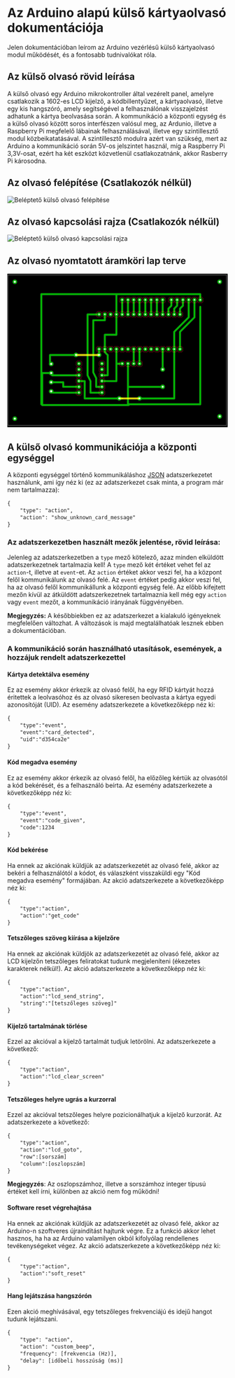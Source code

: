 # Az Arduino alapú külső kártyaolvasó dokumentációja

Jelen dokumentációban leírom az Arduino vezérlésű külső kártyaolvasó modul működését, és a fontosabb tudnivalókat róla.

## Az külső olvasó rövid leírása

A külső olvasó egy Arduino mikrokontroller által vezérelt panel, amelyre csatlakozik a 1602-es LCD kijelző, a kódbillentyűzet, a kártyaolvasó, illetve egy kis hangszóró, amely segítségével a felhasználónak visszajelzést adhatunk a kártya beolvasása során.
A kommunikáció a központi egység és a külső olvasó között soros interfészen valósul meg, az Ardunio, illetve a Raspberry Pi megfelelő lábainak felhasználásával, illetve egy szintillesztő modul közbeikatatásával. A szintillesztő modulra azért van szükség, mert az Arduino a kommunikáció során 5V-os jelszintet használ, míg a Raspberry Pi 3,3V-osat, ezért ha két eszközt közvetlenül csatlakozatnánk, akkor Rasberry Pi károsodna.

## Az olvasó felépítése (Csatlakozók nélkül)

![Beléptető külső olvasó felépítése](images/belepteto_bb.jpg)

## Az olvasó kapcsolási rajza (Csatlakozók nélkül)

![Beléptető külső olvasó kapcsolási rajza](images/belepteto_schem.jpg)

## Az olvasó nyomtatott áramköri lap terve

![Az olvasó nyomtatott áramköri lap terve](../arduino/pcb/belepteto_cropped.jpg)

## A külső olvasó kommunikációja a központi egységgel

A központi egységgel történő kommunikáláshoz [JSON](https://www.w3schools.com/js/js_json_intro.asp) adatszerkezetet használunk, ami így néz ki (ez az adatszerkezet csak minta, a program már nem tartalmazza):

    {
        "type": "action",
        "action": "show_unknown_card_message"
    }

### Az adatszerkezetben használt mezők jelentése, rövid leírása:

Jelenleg az adatszerkezetben a `type` mező kötelező, azaz minden elküldött adatszerkezetnek tartalmazia kell! A `type` mező két értéket vehet fel az `action`-t, illetve at `event`-et. Az `action` értéket akkor veszi fel, ha a központ felől kommunikálunk az olvasó felé. Az `event` értéket pedig akkor veszi fel, ha az olvasó felől kommunikállunk a központi egység felé. Az előbb kifejtett mezőn kívül az átküldött adatszerkezetnek tartalmaznia kell még egy `action` vagy `event` mezőt, a kommunikáció irányának függvényében.

**Megjegyzés:** A későbbiekben ez az adatszerkezet a kialakuló igényeknek megfelelően változhat. A változások is majd megtalálhatóak lesznek ebben a dokumentációban.

### A kommunikáció során használható utasítások, események, a hozzájuk rendelt adatszerkezettel

#### Kártya detektálva esemény

Ez az esemény akkor érkezik az olvasó felől, ha egy RFID kártyát hozzá éritettek a leolvasóhoz és az olvasó sikeresen beolvasta a kártya egyedi azonosítóját (UID). Az esemény adatszerkezete a következőképp néz ki:

    {
        "type":"event",
        "event":"card_detected",
        "uid":"d354ca2e"
    }

#### Kód megadva esemény

Ez az esemény akkor érkezik az olvasó felől, ha előzőleg kértük az olvasótól a kód bekérését, és a felhasználó beírta. Az esemény adatszerkezete a következőképp néz ki:

    {
        "type":"event",
        "event":"code_given",
        "code":1234
    }

#### Kód bekérése

Ha ennek az akciónak küldjük az adatszerkezetét az olvasó felé, akkor az bekéri a felhasználótól a kódot, és válaszként visszaküldi egy "Kód megadva esemény" formájában. Az akció adatszerkezete a következőképp néz ki:

    {
        "type":"action",
        "action":"get_code"
    }

#### Tetszőleges szöveg kiírása a kijelzőre

Ha ennek az akciónak küldjök az adatszerkezetét az olvasó felé, akkor az LCD kijelzőn tetszőleges feliratokat tudunk megjeleníteni (ékezetes karakterek nélkül!). Az akció adatszerkezete a következőképp néz ki:

    {
        "type":"action",
        "action":"lcd_send_string",
        "string":"[tetszőleges szöveg]"
    }
    
#### Kijelző tartalmának törlése

Ezzel az akcióval a kijelző tartalmát tudjuk letörölni. Az adatszerkezete a következő:

    {
        "type":"action",
        "action":"lcd_clear_screen"
    }

#### Tetszőleges helyre ugrás a kurzorral

Ezzel az akcióval tetszőleges helyre pozicionálhatjuk a kijelző kurzorát. Az adatszerkezete a következő:

    {
        "type":"action",
        "action":"lcd_goto",
        "row":[sorszám]
        "column":[oszlopszám]
    }

**Megjegyzés**: Az oszlopszámhoz, illetve a sorszámhoz integer típusú értéket kell írni, különben az akció nem fog működni!

#### Software reset végrehajtása

Ha ennek az akciónak küldjük az adatszerkezetét az olvasó felé, akkor az Arduino-n szoftveres újraindítást hajtunk végre. Ez a funkció akkor lehet hasznos, ha ha az Arduino valamilyen okból kifolyólag rendellenes tevékenységeket végez. Az akció adatszerkezete a következőképp néz ki:

    {
        "type":"action",
        "action":"soft_reset"
    }
    
#### Hang lejátszása hangszórón

Ezen akció meghívásával, egy tetszőleges frekvenciájú és idejű hangot tudunk lejátszani.

    {     
        "type": "action",
        "action": "custom_beep",
        "frequency": [frekvencia (Hz)],
        "delay": [időbeli hosszúság (ms)]
    }
